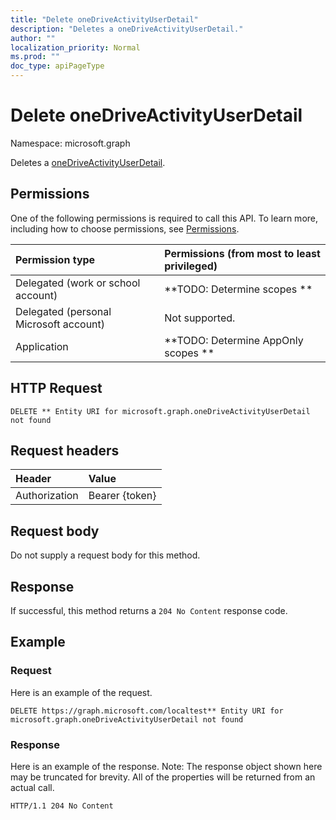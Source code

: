 ```yaml
---
title: "Delete oneDriveActivityUserDetail"
description: "Deletes a oneDriveActivityUserDetail."
author: ""
localization_priority: Normal
ms.prod: ""
doc_type: apiPageType
---
```


# Delete oneDriveActivityUserDetail

Namespace: microsoft.graph

Deletes a [oneDriveActivityUserDetail](../resources/onedriveactivityuserdetail.md).

## Permissions
One of the following permissions is required to call this API. To learn more, including how to choose permissions, see [Permissions](/concepts/permissions-reference.md).

|Permission type|Permissions (from most to least privileged)|
|:---|:---|
|Delegated (work or school account)|**TODO: Determine scopes **|
|Delegated (personal Microsoft account)|Not supported.|
|Application|**TODO: Determine AppOnly scopes **|

## HTTP Request
<!-- {
  "blockType": "ignored"
}
-->
``` http
DELETE ** Entity URI for microsoft.graph.oneDriveActivityUserDetail not found
```

## Request headers
|Header|Value|
|:---|:---|
|Authorization|Bearer {token}|

## Request body
Do not supply a request body for this method.

## Response
If successful, this method returns a `204 No Content` response code.

## Example

### Request
Here is an example of the request.
<!-- {
  "blockType": "request",
  "name": "delete_onedriveactivityuserdetail"
}
-->
``` http
DELETE https://graph.microsoft.com/localtest** Entity URI for microsoft.graph.oneDriveActivityUserDetail not found
```

### Response
Here is an example of the response. Note: The response object shown here may be truncated for brevity. All of the properties will be returned from an actual call.
<!-- {
  "blockType": "response",
  "truncated": true
}
-->
``` http
HTTP/1.1 204 No Content
```

